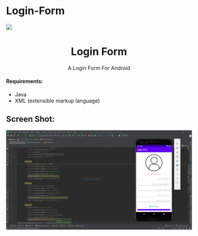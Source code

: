 # Login-Form


<a href='https://github.com/ArsecTech/Login-Form' target='_blank'><img src='https://storage.googleapis.com/gweb-uniblog-publish-prod/original_images/HeroHomepage_2880x1200.jpg' border='0' /></a>  
<h1 align="center">Login Form</h1>
<p align="center"> A Login Form  For Android</p>



#### Requirements:

* Java
* XML (extensible markup language)



## Screen Shot:
![Login](https://github.com/ArsecTech/Login-Form/blob/master/ScreeShot/Capture.PNG "Login") 
